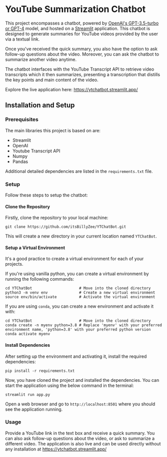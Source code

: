 # YouTube Summarization Chatbot

This project encompasses a chatbot, powered by [OpenAI's GPT-3.5-turbo or GPT-4](https://platform.openai.com/) model, and hosted on a [Streamlit](https://streamlit.io/) application. This chatbot is designed to generate summaries for YouTube videos provided by the user via a textual link.

Once you've received the quick summary, you also have the option to ask follow-up questions about the video. Moreover, you can ask the chatbot to summarize another video anytime.

The chatbot interfaces with the YouTube Transcript API to retrieve video transcripts which it then summarizes, presenting a transcription that distills the key points and main content of the video.

Explore the live application here: https://ytchatbot.streamlit.app/

## Installation and Setup

### Prerequisites

The main libraries this project is based on are:

-  Streamlit
-  OpenAI
-  Youtube Transcript API
-  Numpy
-  Pandas

Additional detailed dependencies are listed in the `requirements.txt` file.

### Setup

Follow these steps to setup the chatbot:

#### Clone the Repository

Firstly, clone the repository to your local machine:

```shell
git clone https://github.com/itsBillyZee/YTChatBot.git
```

This will create a new directory in your current location named `YTChatBot`.

#### Setup a Virtual Environment 

It's a good practice to create a virtual environment for each of your projects. 

If you're using vanilla python, you can create a virtual environment by running the following commands:

```shell
cd YTChatBot                     # Move into the cloned directory
python3 -m venv env              # Create a new virtual environment
source env/bin/activate          # Activate the virtual environment
```

If you are using `conda`, you can create a new environment and activate it with:

```shell
cd YTChatBot                     # Move into the cloned directory
conda create -n myenv python=3.8 # Replace 'myenv' with your preferred environment name, 'python=3.8' with your preferred python version
conda activate myenv
```

#### Install Dependencies

After setting up the environment and activating it, install the required dependencies:

```shell
pip install -r requirements.txt
```

Now, you have cloned the project and installed the dependencies. You can start the application using the below command in the terminal:

```shell
streamlit run app.py
```
Open a web browser and go to `http://localhost:8501` where you should see the application running.

### Usage

Provide a YouTube link in the text box and receive a quick summary. You can also ask follow-up questions about the video, or ask to summarize a different video. The application is also live and can be used directly without any installation at https://ytchatbot.streamlit.app/
